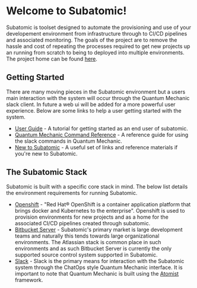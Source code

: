# Welcome to Subatomic!

Subatomic is toolset designed to automate the provisioning and use of your developement environment from infrastructure through to CI/CD pipelines and associated monitoring. The goals of the project are to remove the hassle and cost of repeating the processes required to get new projects up an running from scratch to being to deployed into multiple environments. The project home can be found [here](https://github.com/absa-subatomic).

## Getting Started
There are many moving pieces in the Subatomic environment but a users main interaction with the system will occur through the Quantum Mechanic slack client. In future a web ui will be added for a more powerful user experience. Below are some links to help a user getting started with the system.

* [User Guide](user-guide/overview.md) - A tutorial for getting started as an end user of subatomic.
* [Quantum Mechanic Command Reference](quantum-mechanic/command-reference.md) - A reference guide for using the slack commands in Quantum Mechanic.
* [New to Subatomic](new-to-subatomic.md) - A useful set of links and
reference materials if you're new to Subatomic.

## The Subatomic Stack
Subatomic is built with a specific core stack in mind. The below list details the environment requirements for running Subatomic.

* [Openshift](https://www.openshift.com/) - "Red Hat® OpenShift is a container application platform that brings docker and Kubernetes to the enterprise". Openshift is used to provision environments for new projects and as a home for the associated CI/CD pipelines created through subatomic.
* [Bitbucket Server](https://www.atlassian.com/software/bitbucket/server) - Subatomic's primary market is large development teams and naturally this tends towards large organizational environments. The Atlassian stack is common place in such environments and as such Bitbucket Server is currently the only supported source control system supported in Subatomic.
* [Slack](https://slack.com/) - Slack is the primary means for interaction with the Subatomic system through the ChatOps style Quantum Mechanic interface. It is important to note that Quantum Mechanic is built using the [Atomist](https://atomist.com/) framework.
